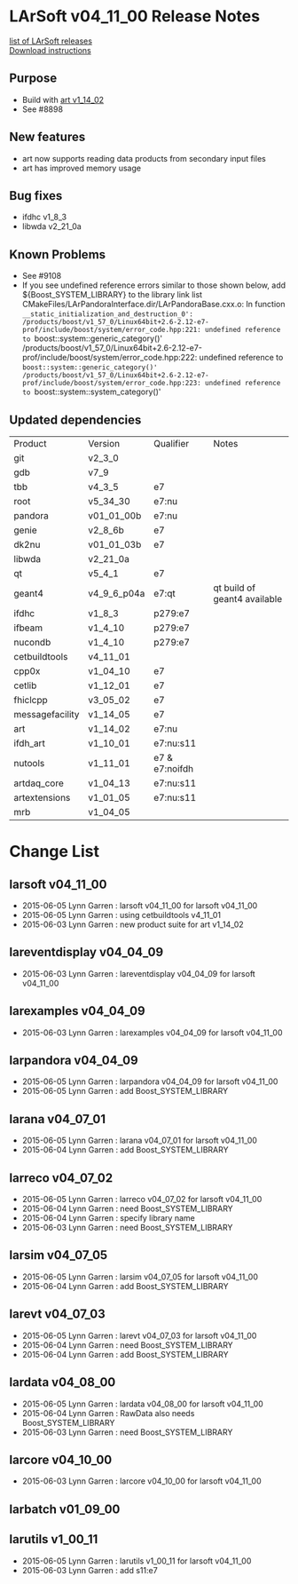 # LArSoft v04_11_00 Release Notes



[list of LArSoft releases](LArSoft_release_list)  
[Download instructions](http://scisoft.fnal.gov/scisoft/bundles/larsoft/v04_11_00/larsoft-v04_11_00.html)

## Purpose

-   Build with [art v1_14_02](https://cdcvs.fnal.gov/redmine/projects/art/wiki/Release_Notes_11402)
-   See \#8898

## New features

-   art now supports reading data products from secondary input files
-   art has improved memory usage

## Bug fixes

-   ifdhc v1_8_3
-   libwda v2_21_0a

## Known Problems

-   See \#9108
-   If you see undefined reference errors similar to those shown below, add ${Boost_SYSTEM_LIBRARY} to the library link list
        CMakeFiles/LArPandoraInterface.dir/LArPandoraBase.cxx.o: In function `__static_initialization_and_destruction_0':
        /products/boost/v1_57_0/Linux64bit+2.6-2.12-e7-prof/include/boost/system/error_code.hpp:221: undefined reference to `boost::system::generic_category()'
        /products/boost/v1_57_0/Linux64bit+2.6-2.12-e7-prof/include/boost/system/error_code.hpp:222: undefined reference to `boost::system::generic_category()'
        /products/boost/v1_57_0/Linux64bit+2.6-2.12-e7-prof/include/boost/system/error_code.hpp:223: undefined reference to `boost::system::system_category()'

## Updated dependencies

|                 |              |                |                              |
|-----------------|--------------|----------------|------------------------------|
| Product         | Version      | Qualifier      | Notes                        |
| git             | v2_3_0      |                |                              |
| gdb             | v7_9         |                |                              |
| tbb             | v4_3_5      | e7             |                              |
| root            | v5_34_30     | e7:nu          |                              |
| pandora         | v01_01_00b   | e7:nu          |                              |
| genie           | v2_8_6b     | e7             |                              |
| dk2nu           | v01_01_03b   | e7             |                              |
| libwda          | v2_21_0a     |                |                              |
| qt              | v5_4_1      | e7             |                              |
| geant4          | v4_9_6_p04a | e7:qt          | qt build of geant4 available |
| ifdhc           | v1_8_3      | p279:e7        |                              |
| ifbeam          | v1_4_10     | p279:e7        |                              |
| nucondb         | v1_4_10     | p279:e7        |                              |
| cetbuildtools   | v4_11_01     |                |                              |
| cpp0x           | v1_04_10     | e7             |                              |
| cetlib          | v1_12_01     | e7             |                              |
| fhiclcpp        | v3_05_02     | e7             |                              |
| messagefacility | v1_14_05     | e7             |                              |
| art             | v1_14_02     | e7:nu          |                              |
| ifdh_art        | v1_10_01     | e7:nu:s11      |                              |
| nutools         | v1_11_01     | e7 & e7:noifdh |                              |
| artdaq_core     | v1_04_13     | e7:nu:s11      |                              |
| artextensions   | v1_01_05     | e7:nu:s11      |                              |
| mrb             | v1_04_05     |                |                              |

# Change List

## larsoft v04_11_00

-   2015-06-05 Lynn Garren : larsoft v04_11_00 for larsoft v04_11_00
-   2015-06-05 Lynn Garren : using cetbuildtools v4_11_01
-   2015-06-03 Lynn Garren : new product suite for art v1_14_02

## lareventdisplay v04_04_09

-   2015-06-03 Lynn Garren : lareventdisplay v04_04_09 for larsoft v04_11_00

## larexamples v04_04_09

-   2015-06-03 Lynn Garren : larexamples v04_04_09 for larsoft v04_11_00

## larpandora v04_04_09

-   2015-06-05 Lynn Garren : larpandora v04_04_09 for larsoft v04_11_00
-   2015-06-05 Lynn Garren : add Boost_SYSTEM_LIBRARY

## larana v04_07_01

-   2015-06-05 Lynn Garren : larana v04_07_01 for larsoft v04_11_00
-   2015-06-04 Lynn Garren : add Boost_SYSTEM_LIBRARY

## larreco v04_07_02

-   2015-06-05 Lynn Garren : larreco v04_07_02 for larsoft v04_11_00
-   2015-06-04 Lynn Garren : need Boost_SYSTEM_LIBRARY
-   2015-06-04 Lynn Garren : specify library name
-   2015-06-03 Lynn Garren : need Boost_SYSTEM_LIBRARY

## larsim v04_07_05

-   2015-06-05 Lynn Garren : larsim v04_07_05 for larsoft v04_11_00
-   2015-06-04 Lynn Garren : add Boost_SYSTEM_LIBRARY

## larevt v04_07_03

-   2015-06-05 Lynn Garren : larevt v04_07_03 for larsoft v04_11_00
-   2015-06-04 Lynn Garren : need Boost_SYSTEM_LIBRARY
-   2015-06-04 Lynn Garren : add Boost_SYSTEM_LIBRARY

## lardata v04_08_00

-   2015-06-05 Lynn Garren : lardata v04_08_00 for larsoft v04_11_00
-   2015-06-04 Lynn Garren : RawData also needs Boost_SYSTEM_LIBRARY
-   2015-06-03 Lynn Garren : need Boost_SYSTEM_LIBRARY

## larcore v04_10_00

-   2015-06-03 Lynn Garren : larcore v04_10_00 for larsoft v04_11_00

## larbatch v01_09_00

## larutils v1_00_11

-   2015-06-05 Lynn Garren : larutils v1_00_11 for larsoft v04_11_00
-   2015-06-03 Lynn Garren : add s11:e7
